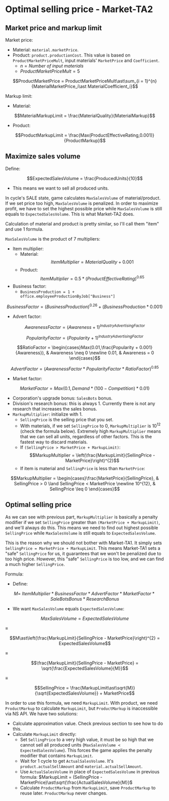 # Optimal selling price - Market-TA2

## Market price and markup limit

Market price:

- Material: `material.marketPrice`.
- Product: `product.productionCost`. This value is based on `ProductMarketPriceMult`, input materials' `MarketPrice` and `Coefficient`.
  - $n = {Number\ of\ input\ materials}$
  - $ProductMarketPriceMult = 5$

$$ProductMarketPrice = ProductMarketPriceMult\ast\sum_{i = 1}^{n}{MaterialMarketPrice_i\ast MaterialCoefficient_i}$$

Markup limit:

- Material:

$$MaterialMarkupLimit = \frac{MaterialQuality}{MaterialMarkup}$$

- Product:

$$ProductMarkupLimit = \frac{Max(ProductEffectiveRating,0.001)}{ProductMarkup}$$

## Maximize sales volume

Define:

$$ExpectedSalesVolume = \frac{ProducedUnits}{10}$$

- This means we want to sell all produced units.

In cycle's SALE state, game calculates `MaxSalesVolume` of material/product. If we set price too high, `MaxSalesVolume` is penalized. In order to maximize profit, we have to set the highest possible price while `MaxSalesVolume` is still equals to `ExpectedSalesVolume`. This is what Market-TA2 does.

Calculation of material and product is pretty similar, so I'll call them "item" and use 1 formula.

`MaxSalesVolume` is the product of 7 multipliers:

- Item multiplier:
  - Material:
    $$ItemMultiplier = MaterialQuality + 0.001$$
  - Product:
    $$ItemMultiplier = 0.5\ast(ProductEffectiveRating)^{0.65}$$
- Business factor:
  - `BusinessProduction = 1 + office.employeeProductionByJob["Business"]`

$${BusinessFactor = (BusinessProduction)}^{0.26} + \left({BusinessProduction}\ast{0.001}\right)$$

- Advert factor:

$$AwarenessFactor = (Awareness + 1)^{IndustryAdvertisingFactor}$$

$$PopularityFactor = (Popularity + 1)^{IndustryAdvertisingFactor}$$

$$RatioFactor = \begin{cases}Max(0.01,\frac{Popularity + 0.001}{Awareness}), & Awareness \neq 0 \newline 0.01, & Awareness = 0 \end{cases}$$

$$AdvertFactor = (AwarenessFactor\ast PopularityFactor\ast RatioFactor)^{0.85}$$

- Market factor:

$$MarketFactor = Max\left(0.1,{Demand\ast(100 - Competition)}\ast{0.01}\right)$$

- Corporation's upgrade bonus: `SalesBots` bonus.
- Division's research bonus: this is always 1. Currently there is not any research that increases the sales bonus.
- `MarkupMultiplier`: initialize with 1.
  - `SellingPrice` is the selling price that you set.
  - With materials, if we set `SellingPrice` to 0, `MarkupMultiplier` is $10^{12}$ (check the formula below). Extremely high `MarkupMultiplier` means that we can sell all units, regardless of other factors. This is the fastest way to discard materials.
  - If `(SellingPrice > MarketPrice + MarkupLimit)`:
    $$MarkupMultiplier = \left(\frac{MarkupLimit}{SellingPrice - MarketPrice}\right)^{2}$$
  - If item is material and `SellingPrice` is less than `MarketPrice`:

$$MarkupMultiplier = \begin{cases}\frac{MarketPrice}{SellingPrice}, & SellingPrice > 0 \land SellingPrice < MarketPrice \newline 10^{12}, & SellingPrice \leq 0 \end{cases}$$

## Optimal selling price

As we can see with previous part, `MarkupMultiplier` is basically a penalty modifier if we set `SellingPrice` greater than `(MarketPrice + MarkupLimit)`, and we'll always do this. This means we need to find out highest possible `SellingPrice` while `MaxSalesVolume` is still equals to `ExpectedSalesVolume`.

This is the reason why we should not bother with Market-TA1. It simply sets `SellingPrice = MarketPrice + MarkupLimit`. This means Market-TA1 sets a "safe" `SellingPrice` for us, it guarantees that we won't be penalized due to too high price. However, this "safe" `SellingPrice` is too low, and we can find a much higher `SellingPrice`.

Formula:

- Define:

$$M = \ ItemMultiplier\ast BusinessFactor\ast AdvertFactor\ast MarketFactor\ast SaleBotsBonus\ast ResearchBonus$$

- We want `MaxSalesVolume` equals `ExpectedSalesVolume`:

$$MaxSalesVolume = ExpectedSalesVolume$$

≡

$$M\ast\left(\frac{MarkupLimit}{SellingPrice - MarketPrice}\right)^{2} = ExpectedSalesVolume$$

≡

$$\frac{MarkupLimit}{SellingPrice - MarketPrice} = \sqrt{\frac{ExpectedSalesVolume}{M}}$$

≡

$$SellingPrice = \frac{MarkupLimit\ast\sqrt{M}}{\sqrt{ExpectedSalesVolume}} + MarketPrice$$

In order to use this formula, we need `MarkupLimit`. With product, we need `ProductMarkup` to calculate `MarkupLimit`, but `ProductMarkup` is inaccessible via NS API. We have two solutions:

- Calculate approximation value. Check previous section to see how to do this.
- Calculate `MarkupLimit` directly:
  - Set `SellingPrice` to a very high value, it must be so high that we cannot sell all produced units (`MaxSalesVolume < ExpectedSalesVolume`). This forces the game applies the penalty modifier that contains `MarkupLimit`.
  - Wait for 1 cycle to get `ActualSalesVolume`. It's `product.actualSellAmount` and `material.actualSellAmount`.
  - Use `ActualSalesVolume` in place of `ExpectedSalesVolume` in previous formula: $MarkupLimit = (SellingPrice - MarketPrice)\ast\sqrt{\frac{ActualSalesVolume}{M}}$
  - Calculate `ProductMarkup` from `MarkupLimit`, save `ProductMarkup` to reuse later. `ProductMarkup` never changes.
